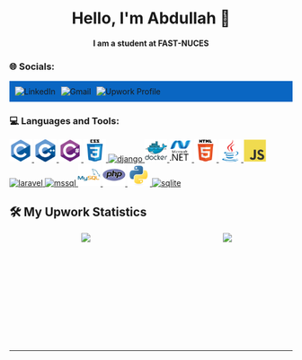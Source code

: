 <h1 align="center">
  Hello, I'm Abdullah 👋
</h1>
<p align="center">
  <strong>I am a student at FAST-NUCES</strong>
</p>

<h3 align="left"> 🌐 Socials:</h3>
<div style="background-color:#0A66C2; padding:10px; display: flex; align-items: center;">
    <!-- LinkedIn -->
    <a href="https://linkedin.com/in/abdullah-awan-4778951aa" target="blank" style="text-decoration: none;">
        <img src="https://github.com/abawan7/abawan7/assets/96500932/36926e6e-19a1-487f-9a2b-9dbc924e5b85" alt="LinkedIn" style="height: 40px; width: 40px; margin-right: 10px;">
    </a>
    <!-- Email -->
    <a href="mailto:mlkabawan336@gmail.com" target="blank" style="text-decoration: none;">
        <img src="https://github.com/abawan7/abawan7/assets/96500932/d10cbd47-2b78-40f8-8dda-75a86aab6589" alt="Gmail" style="height: 40px; width: 40px; margin-right: 10px;">
    </a>
    <!-- Upwork -->
    <a href="https://www.upwork.com/freelancers/~013098ff39d9313d32" target="blank" style="text-decoration: none;">
        <img src="https://github.com/abawan7/abawan7/assets/96500932/a9d8e1a5-1f69-452b-a81e-5f6de4bfed54" alt="Upwork Profile" style="height: 40px; width: 40px;">
    </a>
</div>

<h3 align="left"> 💻 Languages and Tools:</h3>
<p align="left"> <a href="https://www.cprogramming.com/" target="_blank" rel="noreferrer"> <img src="https://raw.githubusercontent.com/devicons/devicon/master/icons/c/c-original.svg" alt="c" width="40" height="40"/> </a> <a href="https://www.w3schools.com/cpp/" target="_blank" rel="noreferrer"> <img src="https://raw.githubusercontent.com/devicons/devicon/master/icons/cplusplus/cplusplus-original.svg" alt="cplusplus" width="40" height="40"/> </a> <a href="https://www.w3schools.com/cs/" target="_blank" rel="noreferrer"> <img src="https://raw.githubusercontent.com/devicons/devicon/master/icons/csharp/csharp-original.svg" alt="csharp" width="40" height="40"/> </a> <a href="https://www.w3schools.com/css/" target="_blank" rel="noreferrer"> <img src="https://raw.githubusercontent.com/devicons/devicon/master/icons/css3/css3-original-wordmark.svg" alt="css3" width="40" height="40"/> </a> <a href="https://www.djangoproject.com/" target="_blank" rel="noreferrer"> <img src="https://cdn.worldvectorlogo.com/logos/django.svg" alt="django" width="40" height="40"/> </a> <a href="https://www.docker.com/" target="_blank" rel="noreferrer"> <img src="https://raw.githubusercontent.com/devicons/devicon/master/icons/docker/docker-original-wordmark.svg" alt="docker" width="40" height="40"/> </a> <a href="https://dotnet.microsoft.com/" target="_blank" rel="noreferrer"> <img src="https://raw.githubusercontent.com/devicons/devicon/master/icons/dot-net/dot-net-original-wordmark.svg" alt="dotnet" width="40" height="40"/> </a> <a href="https://www.w3.org/html/" target="_blank" rel="noreferrer"> <img src="https://raw.githubusercontent.com/devicons/devicon/master/icons/html5/html5-original-wordmark.svg" alt="html5" width="40" height="40"/> </a> <a href="https://www.java.com" target="_blank" rel="noreferrer"> <img src="https://raw.githubusercontent.com/devicons/devicon/master/icons/java/java-original.svg" alt="java" width="40" height="40"/> </a> <a href="https://developer.mozilla.org/en-US/docs/Web/JavaScript" target="_blank" rel="noreferrer"> <img src="https://raw.githubusercontent.com/devicons/devicon/master/icons/javascript/javascript-original.svg" alt="javascript" width="40" height="40"/> </a> <a href="https://laravel.com/" target="_blank" rel="noreferrer"> <img src="https://upload.wikimedia.org/wikipedia/commons/thumb/9/9a/Laravel.svg/1969px-Laravel.svg.png" alt="laravel" width="40" height="40"/> </a> <a href="https://www.microsoft.com/en-us/sql-server" target="_blank" rel="noreferrer"> <img src="https://www.svgrepo.com/show/303229/microsoft-sql-server-logo.svg" alt="mssql" width="40" height="40"/> </a> <a href="https://www.mysql.com/" target="_blank" rel="noreferrer"> <img src="https://raw.githubusercontent.com/devicons/devicon/master/icons/mysql/mysql-original-wordmark.svg" alt="mysql" width="40" height="40"/> </a> <a href="https://www.php.net" target="_blank" rel="noreferrer"> <img src="https://raw.githubusercontent.com/devicons/devicon/master/icons/php/php-original.svg" alt="php" width="40" height="40"/> </a> <a href="https://www.python.org" target="_blank" rel="noreferrer"> <img src="https://raw.githubusercontent.com/devicons/devicon/master/icons/python/python-original.svg" alt="python" width="40" height="40"/> </a> <a href="https://www.sqlite.org/" target="_blank" rel="noreferrer"> <img src="https://www.vectorlogo.zone/logos/sqlite/sqlite-icon.svg" alt="sqlite" width="40" height="40"/> </a> </p>


## 🛠️ My Upwork Statistics
<div style="display: flex; justify-content: space-around; align-items: center;">
  <img src="https://github-readme-stats.vercel.app/api?username=abawan7&theme=tokyonight&hide_border=false&include_all_commits=false&count_private=false" style="height: 195px; margin-left: 20px; margin-right: 20px;" />
  <img src="https://github-readme-stats.vercel.app/api/top-langs/?username=abawan7&theme=tokyonight&hide_border=false&include_all_commits=false&count_private=false&layout=compact" style="height: 195px;" />
</div>



---


<!-- Proudly created with GPRM ( https://gprm.itsvg.in ) -->
